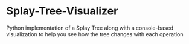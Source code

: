 # Splay-Tree-Visualizer
 Python implementation of a Splay Tree along with a console-based visualization to help you see how the tree changes with each operation
